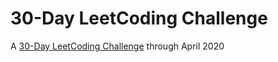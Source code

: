 # 30-Day LeetCoding Challenge

A [30-Day LeetCoding Challenge](https://leetcode.com/explore/featured/card/30-day-leetcoding-challenge/) through April 2020

